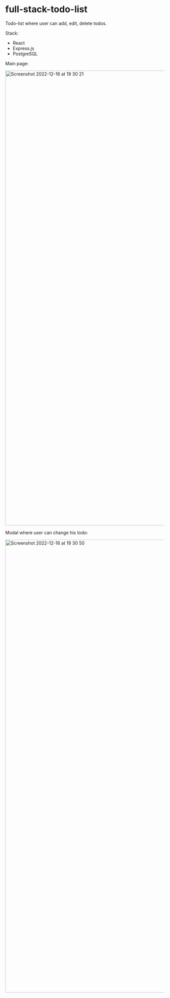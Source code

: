 # full-stack-todo-list
Todo-list where user can add, edit, delete todos.

Stack:
  * React
  * Express.js
  * PostgreSQL

Main page: 

<img width="1438" alt="Screenshot 2022-12-16 at 19 30 21" src="https://user-images.githubusercontent.com/79382395/208155166-d4ee15ab-7cf0-4122-b2b4-b4c23af0b6b5.png">

Modal where user can change his todo:

<img width="1432" alt="Screenshot 2022-12-16 at 19 30 50" src="https://user-images.githubusercontent.com/79382395/208155253-786a32fc-0d14-44b3-8ff1-03809ffd912c.png">



